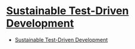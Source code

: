 # [Sustainable Test-Driven Development](https://isbn.nu/9780321862471)

- [Sustainable Test-Driven Development](#sustainable-test-driven-development)